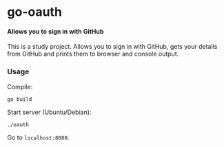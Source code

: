 go-oauth
=======================

#### Allows you to sign in with GitHub

This is a study project. Allows you to sign in with GitHub, gets your details from GitHub and prints them to browser and console output.

### Usage

Compile:
```
go build
```

Start server (Ubuntu/Debian):
```
./oauth
```
Go to `localhost:8080`.
